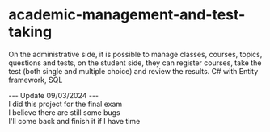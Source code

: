 # academic-management-and-test-taking
On the administrative side, it is possible to manage classes, courses, topics, questions and tests, on the student side, they can register courses, take the test (both single and multiple choice) and review the results. C# with Entity framework, SQL 

--- Update 09/03/2024 --- <br/>
I did this project for the final exam <br/>
I believe there are still some bugs <br/>
I'll come back and finish it if I have time <br/>
